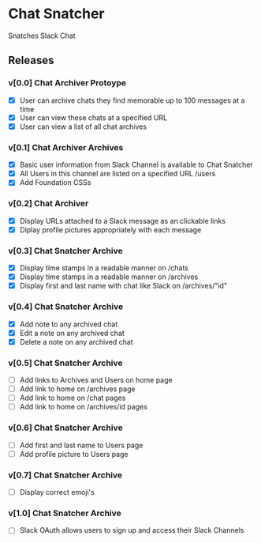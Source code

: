 # Chat Snatcher

Snatches Slack Chat


## Releases

### v[0.0] Chat Archiver Protoype

- [x] User can archive chats they find memorable up to 100 messages at a time
- [x] User can view these chats at a specified URL
- [x] User can view a list of all chat archives

### v[0.1] Chat Archiver Archives

- [X] Basic user information from Slack Channel is available to Chat Snatcher
- [X] All Users in this channel are listed on a specified URL /users
- [X] Add Foundation CSSs

### v[0.2] Chat Archiver

- [X] Display URLs attached to a Slack message as an clickable links
- [X] Diplay profile pictures appropriately with each message

### v[0.3] Chat Snatcher Archive

- [X] Display time stamps in a readable manner on /chats
- [X] Display time stamps in a readable manner on /archives
- [X] Display first and last name with chat like Slack on /archives/"id"

### v[0.4] Chat Snatcher Archive

- [X] Add note to any archived chat
- [X] Edit a note on any archived chat
- [X] Delete a note on any archived chat

### v[0.5] Chat Snatcher Archive

- [ ] Add links to Archives and Users on home page
- [ ] Add link to home on /archives page
- [ ] Add link to home on /chat pages
- [ ] Add link to home on /archives/id pages

### v[0.6] Chat Snatcher Archive

- [ ] Add first and last name to Users page
- [ ] Add profile picture to Users page

### v[0.7] Chat Snatcher Archive

- [ ] Display correct emoji's

### v[1.0] Chat Snatcher Archive

- [ ] Slack OAuth allows users to sign up and access their Slack Channels

